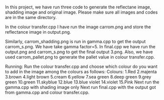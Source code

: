 In this project, we have run three code to generate the reflectane image, shadding image and original image. Please make sure all images and codes are in the same directory.

In the colour transfer.cpp I have run the image carrom.png and store the reflectance image in output.png. 

Similarly, carrom_shadding.png is run in gamma.cpp to get the output carrom_s.png. We have take gamma factor=5. 
In final.cpp we have run the output.png and carrom_s.png to get the final output 3.png. Also, we have used carrom_pallet.png to generate the pallet value in colour transfer.cpp.

Running: Run the colour transfer.cpp and choose which colour do you want to add in the image among the colours as follows:
Colours:
	1.Red
    	2.majenta
    	3.brown
    	4.light brown
    	5.cream
    	6.yellow
    	7.sea green
    	8.deep green
    	9.grey green
    	10.green
    	11.skyblue
    	12.blue
    	13.blue violet
    	14.violet
    	15.Pink
Next run the gamma.cpp with shading image only
Next run final.cpp with the output got from gamma.cpp and colour transfer.cpp.
